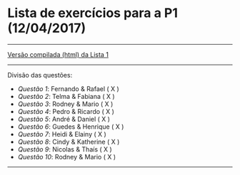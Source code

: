 # Lista de exercícios para a P1 (12/04/2017)

***

[Versão compilada (html) da Lista 1](http://estatcomp.github.io/henrique/lista1.html)

***

Divisão das questões:

* *Questão 1*: Fernando & Rafael ( X )
* *Questão 2*: Telma & Fabiana ( X )
* *Questão 3*: Rodney & Mario ( X )
* *Questão 4*: Pedro & Ricardo ( X )
* *Questão 5*: André & Daniel ( X )
* *Questão 6*: Guedes & Henrique ( X )
* *Questão 7*: Heidi & Elainy ( X )
* *Questão 8*: Cindy & Katherine ( X )
* *Questão 9*: Nicolas & Thaís ( X )
* *Questão 10*: Rodney & Mario ( X )

***

